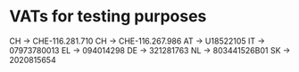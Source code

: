# VATs for testing purposes

CH -> CHE-116.281.710
CH -> CHE-116.267.986
AT -> U18522105
IT -> 07973780013
EL -> 094014298
DE -> 321281763
NL -> 803441526B01
SK -> 2020815654